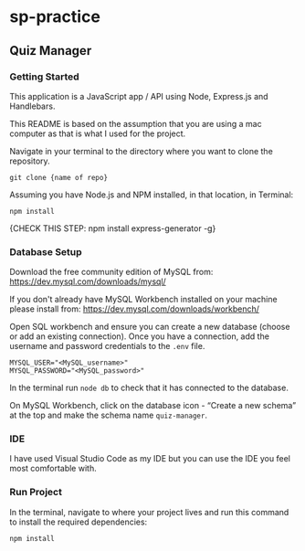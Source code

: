# sp-practice

## Quiz Manager

### Getting Started
This application is a JavaScript app / API using Node, Express.js and Handlebars.

This README is based on the assumption that you are using a mac computer as that is what I used for the project.

Navigate in your terminal to the directory where you want to clone the repository. 

`git clone {name of repo}`

Assuming you have Node.js and NPM installed, in that location, in Terminal:

`npm install`

{CHECK THIS STEP: npm install express-generator -g}

### Database Setup
Download the free community edition of MySQL from:
https://dev.mysql.com/downloads/mysql/

If you don't already have MySQL Workbench installed on your machine please install from:
https://dev.mysql.com/downloads/workbench/

Open SQL workbench and ensure you can create a new database (choose or add an existing connection). Once you have a connection, add the username and password credentials to the `.env` file.

```
MYSQL_USER="<MySQL_username>"
MYSQL_PASSWORD="<MySQL_password>"
```
In the terminal run `node db` to check that it has connected to the database.

On MySQL Workbench, click on the database icon - “Create a new schema” at the top and make the schema name `quiz-manager`.


### IDE
I have used Visual Studio Code as my IDE but you can use the IDE you feel most comfortable with.

### Run Project
In the terminal, navigate to where your project lives and run this command to install the required dependencies:

`npm install`




